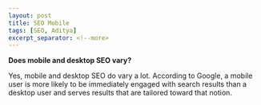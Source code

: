 ```yaml
---
layout: post
title: SEO Mobile
tags: [SEO, Aditya]
excerpt_separator: <!--more> 
---
```


**Does mobile and desktop SEO vary?**

Yes, mobile and desktop SEO do vary a lot. According to Google, a mobile user is more likely to be immediately engaged with search results than a desktop user and serves results that are tailored toward that notion.
<!--more>
  
**What is RWD and how does it improve mobile SEO?**

A responsive web design (RWD) helps strengthen your mobile content marketing strategy. RWD is the approach of creating a website that can adjust its viewing environment across devices, from large desktop displays to smartphone screens. No longer do you need a separate site optimized for mobile – you can simply use RWD to ensure your website is accessible and aesthetically pleasing no matter the device.

There are several reasons why RWD is vital to a healthy mobile SEO and content marketing strategy. First off, you only have to manage your content for one website. No longer do you have to manage a mobile-friendly version of your domain. As long as your content is unique, optimized and relevant, the site will be viewed (in the eyes of Google) the same way on a mobile device or a laptop. Secondly, one of the best qualities of RWD is that the SEO credibility and trust you develop through link building transfers from your desktop user experience to your mobile site. It is the exact same website, just viewed differently depending on which device your audiences are using.

**How to find out my website is mobile friendly or not?**

Well, you can simply use a tool called mobile-friendly test to find out your site is mobile friendly or not. Below is the link to this tool: [Mobile friendly check](https://search.google.com/test/mobile-friendly)

**What is Google Mobile first Index?**

As more and more searches happen on mobile, Google wants its index and results to represent the majority of its users — who are mobile searchers.

Google has started to use the mobile version of the web as its primary search engine index. A search engine index is a collection of pages/documents that the search engine has discovered, primarily through crawling the web through links. Google has crawled the web from a desktop browser point of view, and now Google is changing that to crawl the web from a mobile browser view.

**Does content matter in Mobile SEO?**

Yes, content plays a major role in Mobile SEO as well. Below are listed below features of the content which help in improving the Mobile SEO:

1. **Content quality:** Factors such as newness and freshness to the content add a lot of value to SEO, if the content is unique and is not present in most of the competitor sites then the site ranking will be surely high.

2. **Content research/keyword research:** The most important SEO factor after creating good content is good keyword research. The content should be created using those keywords which users frequently use to find answers to the query on the topic or subject on which your website is based.

3. **Vertical search:** Vertical searches are searches which focus on covering one segment, a vertical slice of the overall interest rather than a broad range of interests.
For example: Google’s Image Search is an example of vertical search which focuses only on crawling images and not on text or other media and hence to improve the ranking of the website a huge focus should also be laid on Vertical search.

**How to configure site for multiple devices and help search engines understand your site?**

There are three main techniques for implementing a website that can handle view screens of all types and sizes. Here’s a chart comparing the three methods:

**Responsive web design:** Serves the same HTML code on the same URL regardless of the users’ device (desktop, tablet, mobile, non-visual browser), but can render the display differently (i.e., “respond”) based on the screen size. Responsive design is Google’s recommended design pattern.

**Dynamic serving:** Uses the same URL regardless of the device but generates a different version of HTML for different device types based on what the server knows about the user’s browser.

**Separate URLs:** Serves different code to each device, and on separate URLs. This configuration tries to detect the users’ device, then redirects to the appropriate page using HTTP redirects along with the Vary HTTP header.

Google does not favor any particular URL format as long as the page(s) and all page assets are accessible to all Googlebot user-agents.